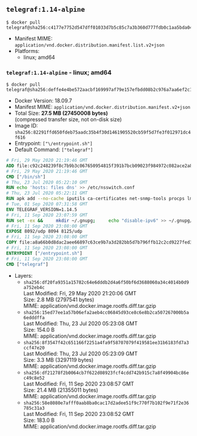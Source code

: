 ## `telegraf:1.14-alpine`

```console
$ docker pull telegraf@sha256:c4177e7752d547dff01033d7b5c85c7a3b360d777fdb0c1aa5bda04ad004faa3
```

-	Manifest MIME: `application/vnd.docker.distribution.manifest.list.v2+json`
-	Platforms:
	-	linux; amd64

### `telegraf:1.14-alpine` - linux; amd64

```console
$ docker pull telegraf@sha256:deffe4e4be572aacbf169997af79e157efbdd08b2c976a7aa6ef2c1be01fbd22
```

-	Docker Version: 18.09.7
-	Manifest MIME: `application/vnd.docker.distribution.manifest.v2+json`
-	Total Size: **27.5 MB (27450008 bytes)**  
	(compressed transfer size, not on-disk size)
-	Image ID: `sha256:82291ffd650fdeb75aadc35b4f30d1461905520cb59f5d7fe3f012971dc4f616`
-	Entrypoint: `["\/entrypoint.sh"]`
-	Default Command: `["telegraf"]`

```dockerfile
# Fri, 29 May 2020 21:19:46 GMT
ADD file:c92c248239f8c7b9b3c067650954815f391b7bcb09023f984972c082ace2a8d0 in / 
# Fri, 29 May 2020 21:19:46 GMT
CMD ["/bin/sh"]
# Thu, 23 Jul 2020 05:22:10 GMT
RUN echo 'hosts: files dns' >> /etc/nsswitch.conf
# Thu, 23 Jul 2020 05:22:11 GMT
RUN apk add --no-cache iputils ca-certificates net-snmp-tools procps lm_sensors tzdata &&     update-ca-certificates
# Tue, 01 Sep 2020 07:31:58 GMT
ENV TELEGRAF_VERSION=1.14.5
# Fri, 11 Sep 2020 23:07:59 GMT
RUN set -ex &&     mkdir ~/.gnupg;     echo "disable-ipv6" >> ~/.gnupg/dirmngr.conf;     apk add --no-cache --virtual .build-deps wget gnupg tar &&     for key in         05CE15085FC09D18E99EFB22684A14CF2582E0C5 ;     do         gpg --keyserver ha.pool.sks-keyservers.net --recv-keys "$key" ||         gpg --keyserver pgp.mit.edu --recv-keys "$key" ||         gpg --keyserver keyserver.pgp.com --recv-keys "$key" ;     done &&     wget --no-verbose https://dl.influxdata.com/telegraf/releases/telegraf-${TELEGRAF_VERSION}-static_linux_amd64.tar.gz.asc &&     wget --no-verbose https://dl.influxdata.com/telegraf/releases/telegraf-${TELEGRAF_VERSION}-static_linux_amd64.tar.gz &&     gpg --batch --verify telegraf-${TELEGRAF_VERSION}-static_linux_amd64.tar.gz.asc telegraf-${TELEGRAF_VERSION}-static_linux_amd64.tar.gz &&     mkdir -p /usr/src /etc/telegraf &&     tar -C /usr/src -xzf telegraf-${TELEGRAF_VERSION}-static_linux_amd64.tar.gz &&     mv /usr/src/telegraf*/telegraf.conf /etc/telegraf/ &&     chmod +x /usr/src/telegraf*/* &&     cp -a /usr/src/telegraf*/* /usr/bin/ &&     gpgconf --kill all &&     rm -rf *.tar.gz* /usr/src /root/.gnupg &&     apk del .build-deps
# Fri, 11 Sep 2020 23:08:00 GMT
EXPOSE 8092/udp 8094 8125/udp
# Fri, 11 Sep 2020 23:08:00 GMT
COPY file:a8a66b0d8dac2aee66897c63ce9b7a3d282bb5d7b796ffb12c2cd9227fed341b in /entrypoint.sh 
# Fri, 11 Sep 2020 23:08:00 GMT
ENTRYPOINT ["/entrypoint.sh"]
# Fri, 11 Sep 2020 23:08:00 GMT
CMD ["telegraf"]
```

-	Layers:
	-	`sha256:df20fa9351a15782c64e6dddb2d4a6f50bf6d3688060a34c4014b0d9a752eb4c`  
		Last Modified: Fri, 29 May 2020 21:20:06 GMT  
		Size: 2.8 MB (2797541 bytes)  
		MIME: application/vnd.docker.image.rootfs.diff.tar.gzip
	-	`sha256:15ed77ee1a57b06efa2aeb4cc06845d93ce8c6e8b2ca507267000b5a6edddffa`  
		Last Modified: Thu, 23 Jul 2020 05:23:08 GMT  
		Size: 154.0 B  
		MIME: application/vnd.docker.image.rootfs.diff.tar.gzip
	-	`sha256:8f3547f42c651166f2251a4fa9f58707079f419581ee31b6183fd7a3ccf47e20`  
		Last Modified: Thu, 23 Jul 2020 05:23:09 GMT  
		Size: 3.3 MB (3297119 bytes)  
		MIME: application/vnd.docker.image.rootfs.diff.tar.gzip
	-	`sha256:df21278f2b0064cb7f622d08923fcf4cdd742b915c7a8f49904bc86ec49c8e52`  
		Last Modified: Fri, 11 Sep 2020 23:08:57 GMT  
		Size: 21.4 MB (21355011 bytes)  
		MIME: application/vnd.docker.image.rootfs.diff.tar.gzip
	-	`sha256:58e8080e7afff0aab8ba0cac17d2adee51f9c770f7b102f9e71f2e36785c31a3`  
		Last Modified: Fri, 11 Sep 2020 23:08:52 GMT  
		Size: 183.0 B  
		MIME: application/vnd.docker.image.rootfs.diff.tar.gzip
